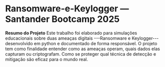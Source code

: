 # Ransomware-e-Keylogger — Santander Bootcamp 2025

**Resumo do Projeto**
Este trabalho foi elaborado para simulações educacionais sobre duas ameaças digitais ---Ransomware e Keylogger--- desenvolvido em python e documentado de forma responsável. O projeto tem como finalidade entender como as ameaças operam, quais dados elas capturam ou criptografam. Como se proteger qual técnica de detecção e mitigação são eficaz para o mundo real.
